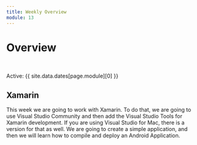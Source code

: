 ```yaml
---
title: Weekly Overview
module: 13
---
```


# Overview


<br />


Active: {{ site.data.dates[page.module][0] }}


## Xamarin

<!--<iframe width="560" height="315" src="https://www.youtube.com/embed/mM5_E-2p-aM" frameborder="0" allow="accelerometer; autoplay; encrypted-media; gyroscope; picture-in-picture" allowfullscreen></iframe>-->


This week we are going to work with Xamarin.  To do that, we are going to use Visual Studio Community and then add the Visual Studio Tools for Xamarin development. If you are using Visual Studio for Mac, there is a version for that as well. We are going to create a simple application, and then we will learn how to compile and deploy an Android Application.
